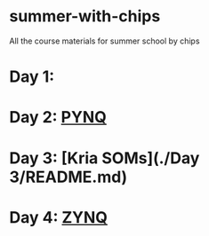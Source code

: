 # summer-with-chips
All the course materials for summer school by chips

# Day 1: 

# Day 2: [PYNQ](./)

# Day 3: [Kria SOMs](./Day 3/README.md)

# Day 4: [ZYNQ](./)

